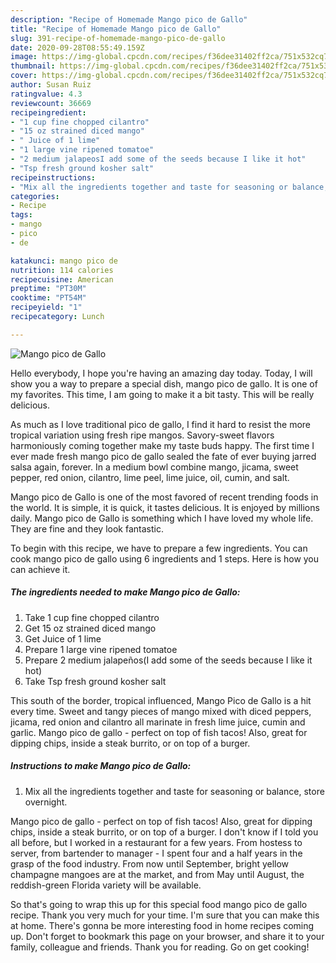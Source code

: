 ```yaml
---
description: "Recipe of Homemade Mango pico de Gallo"
title: "Recipe of Homemade Mango pico de Gallo"
slug: 391-recipe-of-homemade-mango-pico-de-gallo
date: 2020-09-28T08:55:49.159Z
image: https://img-global.cpcdn.com/recipes/f36dee31402ff2ca/751x532cq70/mango-pico-de-gallo-recipe-main-photo.jpg
thumbnail: https://img-global.cpcdn.com/recipes/f36dee31402ff2ca/751x532cq70/mango-pico-de-gallo-recipe-main-photo.jpg
cover: https://img-global.cpcdn.com/recipes/f36dee31402ff2ca/751x532cq70/mango-pico-de-gallo-recipe-main-photo.jpg
author: Susan Ruiz
ratingvalue: 4.3
reviewcount: 36669
recipeingredient:
- "1 cup fine chopped cilantro"
- "15 oz strained diced mango"
- " Juice of 1 lime"
- "1 large vine ripened tomatoe"
- "2 medium jalapeosI add some of the seeds because I like it hot"
- "Tsp fresh ground kosher salt"
recipeinstructions:
- "Mix all the ingredients together and taste for seasoning or balance, store overnight."
categories:
- Recipe
tags:
- mango
- pico
- de

katakunci: mango pico de 
nutrition: 114 calories
recipecuisine: American
preptime: "PT30M"
cooktime: "PT54M"
recipeyield: "1"
recipecategory: Lunch

---
```



![Mango pico de Gallo](https://img-global.cpcdn.com/recipes/f36dee31402ff2ca/751x532cq70/mango-pico-de-gallo-recipe-main-photo.jpg)

Hello everybody, I hope you're having an amazing day today. Today, I will show you a way to prepare a special dish, mango pico de gallo. It is one of my favorites. This time, I am going to make it a bit tasty. This will be really delicious.

As much as I love traditional pico de gallo, I find it hard to resist the more tropical variation using fresh ripe mangos. Savory-sweet flavors harmoniously coming together make my taste buds happy. The first time I ever made fresh mango pico de gallo sealed the fate of ever buying jarred salsa again, forever. In a medium bowl combine mango, jicama, sweet pepper, red onion, cilantro, lime peel, lime juice, oil, cumin, and salt.

Mango pico de Gallo is one of the most favored of recent trending foods in the world. It is simple, it is quick, it tastes delicious. It is enjoyed by millions daily. Mango pico de Gallo is something which I have loved my whole life. They are fine and they look fantastic.


To begin with this recipe, we have to prepare a few ingredients. You can cook mango pico de gallo using 6 ingredients and 1 steps. Here is how you can achieve it.

<!--inarticleads1-->

##### The ingredients needed to make Mango pico de Gallo:

1. Take 1 cup fine chopped cilantro
1. Get 15 oz strained diced mango
1. Get  Juice of 1 lime
1. Prepare 1 large vine ripened tomatoe
1. Prepare 2 medium jalapeños(I add some of the seeds because I like it hot)
1. Take Tsp fresh ground kosher salt


This south of the border, tropical influenced, Mango Pico de Gallo is a hit every time. Sweet and tangy pieces of mango mixed with diced peppers, jicama, red onion and cilantro all marinate in fresh lime juice, cumin and garlic. Mango pico de gallo - perfect on top of fish tacos! Also, great for dipping chips, inside a steak burrito, or on top of a burger. 

<!--inarticleads2-->

##### Instructions to make Mango pico de Gallo:

1. Mix all the ingredients together and taste for seasoning or balance, store overnight.


Mango pico de gallo - perfect on top of fish tacos! Also, great for dipping chips, inside a steak burrito, or on top of a burger. I don&#39;t know if I told you all before, but I worked in a restaurant for a few years. From hostess to server, from bartender to manager - I spent four and a half years in the grasp of the food industry. From now until September, bright yellow champagne mangoes are at the market, and from May until August, the reddish-green Florida variety will be available. 

So that's going to wrap this up for this special food mango pico de gallo recipe. Thank you very much for your time. I'm sure that you can make this at home. There's gonna be more interesting food in home recipes coming up. Don't forget to bookmark this page on your browser, and share it to your family, colleague and friends. Thank you for reading. Go on get cooking!
